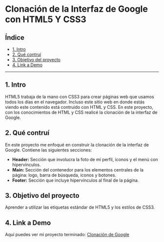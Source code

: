 # Clonación de la Interfaz de Google con HTML5 Y CSS3 

## **Índice**

* [1. Intro](#)
* [2. Qué contruí](#)
* [3. Objetivo del proyecto](#)
* [4. Link a Demo](#)

*****

## 1. Intro
HTML5 trabaja de la mano con CSS3 para crear páginas web que usamos todos los días en el navegador. Incluso este sitio web en donde estás viendo este contenido está contruido con HTML y CSS. En este proyecto, con los conocimientos de HTML y CSS realicé la clonación de la interfaz de Google.

## 2. Qué contruí
En este proyecto me enfoqué en construir la clonación de la interfaz de Google. Contiene las siguientes secciones:

* **Header:** Sección que involucra la foto de mi perfil, iconos y el menú con hipervínculos. 
* **Main:** Sección del contenedor para los elementos centrales de la página: logo, barra de búsqueda, iconos y botones.
* **Footer:** Sección que incluye hipervínculos al final de la página.

## 3. Objetivo del proyecto
Aprender a utilizar las etiquetas estándar de HTML5 y los estilos de CSS3.

## 4. Link a Demo
Aquí puedes ver mi proyecto terminado: [Clonación de Google](https://spontaneous-sprite-f56ddc.netlify.app)



